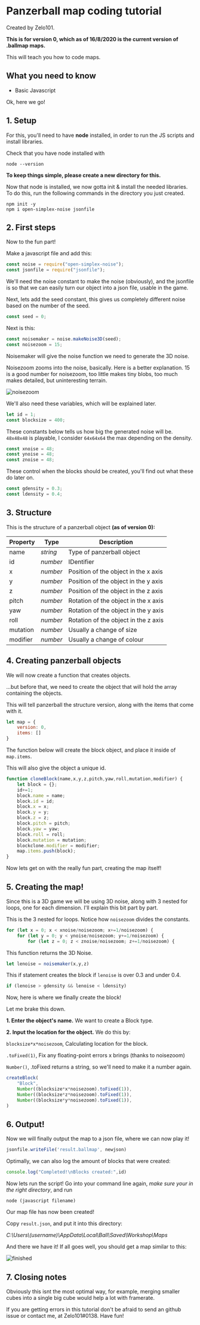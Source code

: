 # Panzerball map coding tutorial
Created by Zelo101.

**This is for version 0, which as of 16/8/2020 is the current version of .ballmap maps.**

This will teach you how to code maps.

## What you need to know
- Basic Javascript

Ok, here we go!

## 1. Setup

For this, you'll need to have **node** installed, in order to run the JS scripts and install libraries.

Check that you have node installed with

`node --version`


**To keep things simple, please create a new directory for this.**

Now that node is installed, we now gotta init & install the needed libraries. To do this, run the following commands in the directory you just created.

```
npm init -y
npm i open-simplex-noise jsonfile
```

## 2. First steps

Now to the fun part!

Make a javascript file and add this:

```js
const noise = require("open-simplex-noise");
const jsonfile = require("jsonfile");
```

We'll need the noise constant to make the noise (obviously), and the jsonfile is so that we can easily turn our object into a json file, usable in the game.

Next, lets add the seed constant, this gives us completely different noise based on the number of the seed.

```js
const seed = 0;
```
Next is this:

```js
const noisemaker = noise.makeNoise3D(seed);
const noisezoom = 15;
```

Noisemaker will give the noise function we need to generate the 3D noise.

Noisezoom zooms into the noise, basically. Here is a better explanation. 15 is a good number for noisezoom, too little makes tiny blobs, too much makes detailed, but uninteresting terrain.

![noisezoom](zoomhelp.png)

We'll also need these variables, which will be explained later.

```js
let id = 1;
const blocksize = 400;
```

These constants below tells us how big the generated noise will be.
`48x48x48` is playable, I consider `64x64x64` the max depending on the density.

```js
const xnoise = 48;
const ynoise = 48;
const znoise = 48;
```

These control when the blocks should be created, you'll find out what these do later on.

```js
const gdensity = 0.3;
const ldensity = 0.4;
```

## 3. Structure

This is the structure of a panzerball object **(as of version 0):**

Property | Type | Description
--- | --- | ---
name | *string* | Type of panzerball object
id | *number* | IDentifier
x | *number* | Position of the object in the x axis
y | *number* | Position of the object in the y axis
z | *number* | Position of the object in the z axis
pitch | *number* | Rotation of the object in the x axis
yaw | *number* | Rotation of the object in the y axis
roll | *number* | Rotation of the object in the z axis
mutation | *number* | Usually a change of size
modifier | *number* | Usually a change of colour

## 4. Creating panzerball objects

We will now create a function that creates objects.

...but before that, we need to create the object that will hold the array containing the objects. 

This will tell panzerball the structure version, along with the items that come with it.

```js
let map = {
    version: 0,
    items: []
}
```

The function below will create the block object, and place it inside of `map.items`.

This will also give the object a unique id.

```js
function cloneBlock(name,x,y,z,pitch,yaw,roll,mutation,modifier) {
    let block = {};
    id+=1;
    block.name = name;
    block.id = id;
    block.x = x;
    block.y = y;
    block.z = z;
    block.pitch = pitch;
    block.yaw = yaw;
    block.roll = roll;
    block.mutation = mutation;
    blockclone.modifier = modifier;
    map.items.push(block);
}
```

Now lets get on with the really fun part, creating the map itself!

## 5. Creating the map!

Since this is a 3D game we will be using 3D noise, along with 3 nested for loops, one for each dimension. I'll explain this bit part by part.

This is the 3 nested for loops. Notice how `noisezoom` divides the constants.

```js
for (let x = 0; x < xnoise/noisezoom; x+=1/noisezoom) {
    for (let y = 0; y < ynoise/noisezoom; y+=1/noisezoom) {
        for (let z = 0; z < znoise/noisezoom; z+=1/noisezoom) {
```

This function returns the 3D Noise.

```js
let lenoise = noisemaker(x,y,z)
```
This if statement creates the block if `lenoise` is over 0.3 and under 0.4. 

```js
if (lenoise > gdensity && lenoise < ldensity) 
```

Now, here is where we finally create the block!

Let me brake this down.

**1. Enter the object's name.** We want to create a Block type.

**2. Input the location for the object.** We do this by:

`blocksize*x*noisezoom`, Calculating location for the block.

`.toFixed(1)`, Fix any floating-point errors x brings (thanks to noisezoom)

`Number()`, .toFixed returns a string, so we'll need to make it a number again.

```js
createBlock(
    "Block",
    Number((blocksize*x*noisezoom).toFixed(1)),
    Number((blocksize*z*noisezoom).toFixed(1)),
    Number((blocksize*y*noisezoom).toFixed(1)),
)
```

## 6. Output!

Now we will finally output the map to a json file, where we can now play it!

```js
jsonfile.writeFile('result.ballmap', newjson)
```

Optimally, we can also log the amount of blocks that were created:

```js
console.log("Completed!\nBlocks created:",id)
```

Now lets run the script! Go into your command line again, *make sure your in the right directory*, and run
```
node (javascript filename) 
```

Our map file has now been created!

Copy `result.json`, and put it into this directory:

*C:\Users\\(username)\AppData\Local\Ball\Saved\Workshop\Maps*

And there we have it! If all goes well, you should get a map similar to this:

![finished](finished.png)

## 7. Closing notes

Obviously this isnt the most optimal way, for example, merging smaller cubes into a single big cube would help a lot with framerate.

If you are getting errors in this tutorial don't be afraid to send an github issue or contact me, at Zelo101#0138. Have fun!

